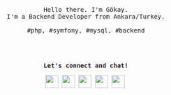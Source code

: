 <p align="center">
  <br>
  <br>
  <br>
  <samp>Hello there. I'm Gökay.<br> I'm a Backend Developer from Ankara/Turkey.<br><br>#php, #symfony, #mysql, #backend</samp>
  <br>
  <br>
  <br>
  <br>
</p>

<p align="center">
  <samp><b>Let's connect and chat!</b></samp>

  <p align="center">
    <a href="https://twitter.com/skymoonsun_dev" alt="Twitter"><img src="https://gokaygunes.net/img/signature/twitter.png" height="30" width="30"></a>&nbsp;
    <a href="https://www.linkedin.com/in/skymoonsun/" alt="Linkedin"><img src="https://gokaygunes.net/img/signature/linkedin.png" height="30" width="30"></a>&nbsp;
    <a href="https://www.instagram.com/skymoonsun.dev" alt="Instagram"><img src="https://gokaygunes.net/img/signature/instagram.png" height="30" width="30"></a>&nbsp;
     <a href="https://t.me/skym00nsun" alt="Telegram"><img src="https://gokaygunes.net/img/signature/telegram.png" height="30" width="30"></a>&nbsp;
     <a href="https://discordapp.com/users/skymoonsun#7836" alt="Discord"><img src="https://gokaygunes.net/img/signature/discord.png" height="30" width="30"></a>&nbsp;

  </p>
    
</p>
